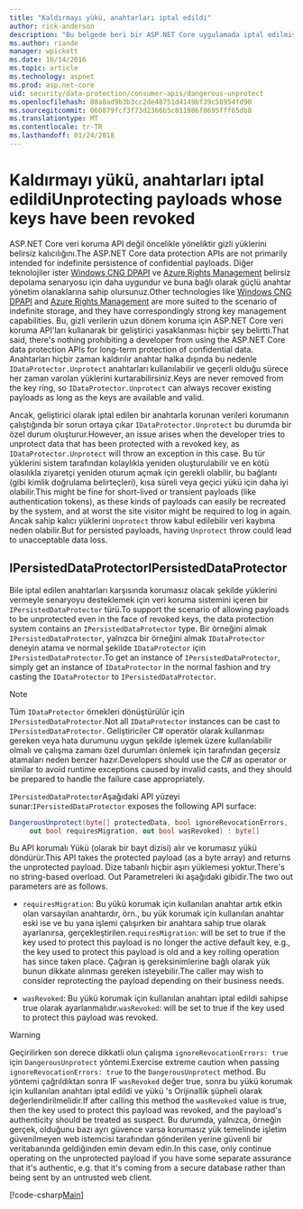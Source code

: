 ```yaml
---
title: "Kaldırmayı yükü, anahtarları iptal edildi"
author: rick-anderson
description: "Bu belgede beri bir ASP.NET Core uygulamada iptal edilmiş anahtarlarla korunan verilerin korumasını açıklanmaktadır."
ms.author: riande
manager: wpickett
ms.date: 10/14/2016
ms.topic: article
ms.technology: aspnet
ms.prod: asp.net-core
uid: security/data-protection/consumer-apis/dangerous-unprotect
ms.openlocfilehash: 08a8ad9b3b3cc2de48751d4149bf39c58954fd90
ms.sourcegitcommit: 060879fcf3f73d2366b5c811986f8695fff65db8
ms.translationtype: MT
ms.contentlocale: tr-TR
ms.lasthandoff: 01/24/2018
---
```

# <a name="unprotecting-payloads-whose-keys-have-been-revoked"></a><span data-ttu-id="3ef3b-103">Kaldırmayı yükü, anahtarları iptal edildi</span><span class="sxs-lookup"><span data-stu-id="3ef3b-103">Unprotecting payloads whose keys have been revoked</span></span>

<a name="data-protection-consumer-apis-dangerous-unprotect"></a>

<span data-ttu-id="3ef3b-104">ASP.NET Core veri koruma API değil öncelikle yöneliktir gizli yüklerini belirsiz kalıcılığını.</span><span class="sxs-lookup"><span data-stu-id="3ef3b-104">The ASP.NET Core data protection APIs are not primarily intended for indefinite persistence of confidential payloads.</span></span> <span data-ttu-id="3ef3b-105">Diğer teknolojiler ister [Windows CNG DPAPI](https://msdn.microsoft.com/library/windows/desktop/hh706794%28v=vs.85%29.aspx) ve [Azure Rights Management](https://docs.microsoft.com/rights-management/) belirsiz depolama senaryosu için daha uygundur ve buna bağlı olarak güçlü anahtar yönetim olanaklarına sahip olursunuz.</span><span class="sxs-lookup"><span data-stu-id="3ef3b-105">Other technologies like [Windows CNG DPAPI](https://msdn.microsoft.com/library/windows/desktop/hh706794%28v=vs.85%29.aspx) and [Azure Rights Management](https://docs.microsoft.com/rights-management/) are more suited to the scenario of indefinite storage, and they have correspondingly strong key management capabilities.</span></span> <span data-ttu-id="3ef3b-106">Bu, gizli verilerin uzun dönem koruma için ASP.NET Core veri koruma API'ları kullanarak bir geliştirici yasaklanması hiçbir şey belirtti.</span><span class="sxs-lookup"><span data-stu-id="3ef3b-106">That said, there's nothing prohibiting a developer from using the ASP.NET Core data protection APIs for long-term protection of confidential data.</span></span> <span data-ttu-id="3ef3b-107">Anahtarları hiçbir zaman kaldırılır anahtar halka dışında bu nedenle `IDataProtector.Unprotect` anahtarları kullanılabilir ve geçerli olduğu sürece her zaman varolan yüklerini kurtarabilirsiniz.</span><span class="sxs-lookup"><span data-stu-id="3ef3b-107">Keys are never removed from the key ring, so `IDataProtector.Unprotect` can always recover existing payloads as long as the keys are available and valid.</span></span>

<span data-ttu-id="3ef3b-108">Ancak, geliştirici olarak iptal edilen bir anahtarla korunan verileri korumanın çalıştığında bir sorun ortaya çıkar `IDataProtector.Unprotect` bu durumda bir özel durum oluşturur.</span><span class="sxs-lookup"><span data-stu-id="3ef3b-108">However, an issue arises when the developer tries to unprotect data that has been protected with a revoked key, as `IDataProtector.Unprotect` will throw an exception in this case.</span></span> <span data-ttu-id="3ef3b-109">Bu tür yüklerini sistem tarafından kolaylıkla yeniden oluşturulabilir ve en kötü olasılıkla ziyaretçi yeniden oturum açmak için gerekli olabilir, bu bağlantı (gibi kimlik doğrulama belirteçleri), kısa süreli veya geçici yükü için daha iyi olabilir.</span><span class="sxs-lookup"><span data-stu-id="3ef3b-109">This might be fine for short-lived or transient payloads (like authentication tokens), as these kinds of payloads can easily be recreated by the system, and at worst the site visitor might be required to log in again.</span></span> <span data-ttu-id="3ef3b-110">Ancak sahip kalıcı yüklerini `Unprotect` throw kabul edilebilir veri kaybına neden olabilir.</span><span class="sxs-lookup"><span data-stu-id="3ef3b-110">But for persisted payloads, having `Unprotect` throw could lead to unacceptable data loss.</span></span>

## <a name="ipersisteddataprotector"></a><span data-ttu-id="3ef3b-111">IPersistedDataProtector</span><span class="sxs-lookup"><span data-stu-id="3ef3b-111">IPersistedDataProtector</span></span>

<span data-ttu-id="3ef3b-112">Bile iptal edilen anahtarları karşısında korumasız olacak şekilde yüklerini vermeyle senaryoyu desteklemek için veri koruma sistemini içeren bir `IPersistedDataProtector` türü.</span><span class="sxs-lookup"><span data-stu-id="3ef3b-112">To support the scenario of allowing payloads to be unprotected even in the face of revoked keys, the data protection system contains an `IPersistedDataProtector` type.</span></span> <span data-ttu-id="3ef3b-113">Bir örneğini almak `IPersistedDataProtector`, yalnızca bir örneğini almak `IDataProtector` deneyin atama ve normal şekilde `IDataProtector` için `IPersistedDataProtector`.</span><span class="sxs-lookup"><span data-stu-id="3ef3b-113">To get an instance of `IPersistedDataProtector`, simply get an instance of `IDataProtector` in the normal fashion and try casting the `IDataProtector` to `IPersistedDataProtector`.</span></span>

> [!NOTE]
> <span data-ttu-id="3ef3b-114">Tüm `IDataProtector` örnekleri dönüştürülür için `IPersistedDataProtector`.</span><span class="sxs-lookup"><span data-stu-id="3ef3b-114">Not all `IDataProtector` instances can be cast to `IPersistedDataProtector`.</span></span> <span data-ttu-id="3ef3b-115">Geliştiriciler C# operatör olarak kullanması gereken veya hata durumunu uygun şekilde işlemek üzere kullanılabilir olmalı ve çalışma zamanı özel durumları önlemek için tarafından geçersiz atamaları neden benzer hazır.</span><span class="sxs-lookup"><span data-stu-id="3ef3b-115">Developers should use the C# as operator or similar to avoid runtime exceptions caused by invalid casts, and they should be prepared to handle the failure case appropriately.</span></span>

<span data-ttu-id="3ef3b-116">`IPersistedDataProtector`Aşağıdaki API yüzeyi sunar:</span><span class="sxs-lookup"><span data-stu-id="3ef3b-116">`IPersistedDataProtector` exposes the following API surface:</span></span>

```csharp
DangerousUnprotect(byte[] protectedData, bool ignoreRevocationErrors,
     out bool requiresMigration, out bool wasRevoked) : byte[]
```

<span data-ttu-id="3ef3b-117">Bu API korumalı Yükü (olarak bir bayt dizisi) alır ve korumasız yükü döndürür.</span><span class="sxs-lookup"><span data-stu-id="3ef3b-117">This API takes the protected payload (as a byte array) and returns the unprotected payload.</span></span> <span data-ttu-id="3ef3b-118">Dize tabanlı hiçbir aşırı yüklemesi yoktur.</span><span class="sxs-lookup"><span data-stu-id="3ef3b-118">There's no string-based overload.</span></span> <span data-ttu-id="3ef3b-119">Out Parametreleri iki aşağıdaki gibidir.</span><span class="sxs-lookup"><span data-stu-id="3ef3b-119">The two out parameters are as follows.</span></span>

* <span data-ttu-id="3ef3b-120">`requiresMigration`: Bu yükü korumak için kullanılan anahtar artık etkin olan varsayılan anahtardır, örn., bu yük korumak için kullanılan anahtar eski ise ve bu yana işlemi çalışırken bir anahtara sahip true olarak ayarlanırsa, gerçekleştirilen.</span><span class="sxs-lookup"><span data-stu-id="3ef3b-120">`requiresMigration`: will be set to true if the key used to protect this payload is no longer the active default key, e.g., the key used to protect this payload is old and a key rolling operation has since taken place.</span></span> <span data-ttu-id="3ef3b-121">Çağıran iş gereksinimlerine bağlı olarak yük bunun dikkate alınması gereken isteyebilir.</span><span class="sxs-lookup"><span data-stu-id="3ef3b-121">The caller may wish to consider reprotecting the payload depending on their business needs.</span></span>

* <span data-ttu-id="3ef3b-122">`wasRevoked`: Bu yükü korumak için kullanılan anahtarı iptal edildi sahipse true olarak ayarlanmalıdır.</span><span class="sxs-lookup"><span data-stu-id="3ef3b-122">`wasRevoked`: will be set to true if the key used to protect this payload was revoked.</span></span>

>[!WARNING]
> <span data-ttu-id="3ef3b-123">Geçirilirken son derece dikkatli olun çalışma `ignoreRevocationErrors: true` için `DangerousUnprotect` yöntemi.</span><span class="sxs-lookup"><span data-stu-id="3ef3b-123">Exercise extreme caution when passing `ignoreRevocationErrors: true` to the `DangerousUnprotect` method.</span></span> <span data-ttu-id="3ef3b-124">Bu yöntemi çağrıldıktan sonra IF `wasRevoked` değer true, sonra bu yükü korumak için kullanılan anahtarı iptal edildi ve yükü 's Orijinallik şüpheli olarak değerlendirilmelidir.</span><span class="sxs-lookup"><span data-stu-id="3ef3b-124">If after calling this method the `wasRevoked` value is true, then the key used to protect this payload was revoked, and the payload's authenticity should be treated as suspect.</span></span> <span data-ttu-id="3ef3b-125">Bu durumda, yalnızca, örneğin gerçek, olduğunu bazı ayrı güvence varsa korumasız yük temelinde işletim güvenilmeyen web istemcisi tarafından gönderilen yerine güvenli bir veritabanında geldiğinden emin devam edin.</span><span class="sxs-lookup"><span data-stu-id="3ef3b-125">In this case, only continue operating on the unprotected payload if you have some separate assurance that it's authentic, e.g. that it's coming from a secure database rather than being sent by an untrusted web client.</span></span>

[!code-csharp[Main](dangerous-unprotect/samples/dangerous-unprotect.cs)]
